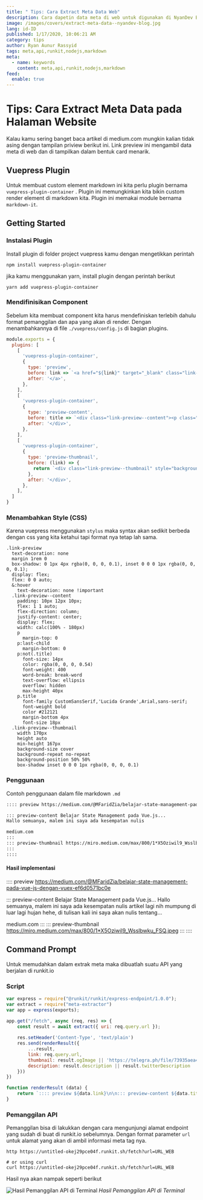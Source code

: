 ```yaml
---
title: " Tips: Cara Extract Meta Data Web"
description: Cara dapetin data meta di web untuk digunakan di NyanDev Blog
image: /images/covers/extract-meta-data--nyandev-blog.jpg
lang: id-ID
published: 1/17/2020, 10:06:21 AM
category: tips
author: Ryan Aunur Rassyid
tags: meta,api,runkit,nodejs,markdown
meta:
  - name: keywords
    content: meta,api,runkit,nodejs,markdown
feed:
  enable: true
---
```

# Tips: Cara Extract Meta Data pada Halaman Website

<Author name="Ryan Aunur Rassyid" />
<FeaturedImage 
  src="/images/covers/extract-meta-data--nyandev-blog.jpg"
  author="Giancarlo Revolledo"
  source="unsplash.com"
  sourceLink="https://unsplash.com/photos/QOkr2RY4DT4" />

Kalau kamu sering banget baca artikel di medium.com mungkin kalian tidak asing dengan tampilan priview berikut ini. Link preview ini mengambil data meta di web dan di tampilkan dalam bentuk card menarik.

## Vuepress Plugin
Untuk membuat custom element markdown ini kita perlu plugin bernama `vuepress-plugin-container` . Plugin ini memungkinkan kita bikin custom render element di markdown kita. Plugin ini memakai module bernama `markdown-it`.

## Getting Started

### Instalasi Plugin
Install plugin di folder project vuepress kamu dengan mengetikkan perintah
```shell
npm install vuepress-plugin-container
```
jika kamu menggunakan yarn, install plugin dengan perintah berikut
```shell
yarn add vuepress-plugin-container
```

### Mendifinisikan Component
Sebelum kita membuat component kita harus mendefiniskan terlebih dahulu format pemanggilan dan apa yang akan di render. Dengan menambahkannya di file `./vuepress/config.js` di bagian plugins.

```js
module.exports = {
  plugins: [
    [
      'vuepress-plugin-container',
      {
        type: 'preview',
        before: link => `<a href="${link}" target="_blank" class="link-preview">`,
        after: '</a>',
      },
    ],
    [
      'vuepress-plugin-container',
      {
        type: 'preview-content',
        before: title => `<div class="link-preview--content"><p class="title">${title}</p>`,
        after: '</div>',
      },
    ],
    [
      'vuepress-plugin-container',
      {
        type: 'preview-thumbnail',
        before: (link) => {
          return `<div class="link-preview--thumbnail" style="background-image: url(${link});">`
        },
        after: '</div>',
      },
    ],
  ]
}
```

### Menambahkan Style (CSS)
Karena vuepress menggunakan `stylus` maka syntax akan sedikit berbeda dengan css yang kita ketahui tapi format nya tetap lah sama.

```styl
.link-preview
  text-decoration: none
  margin 1rem 0
  box-shadow: 0 1px 4px rgba(0, 0, 0, 0.1), inset 0 0 0 1px rgba(0, 0, 0, 0.1);
  display: flex;
  flex: 0 0 auto;
  &:hover
    text-decoration: none !important
  .link-preview--content
    padding: 10px 12px 10px;
    flex: 1 1 auto;
    flex-direction: column;
    justify-content: center;
    display: flex;
    width: calc(100% - 180px)
    p
      margin-top: 0
    p:last-child
      margin-bottom: 0
    p:not(.title)
      font-size: 14px
      color: rgba(0, 0, 0, 0.54)
      font-weight: 400
      word-break: break-word
      text-overflow: ellipsis
      overflow: hidden
      max-height 40px
    p.title
      font-family CustomSansSerif,'Lucida Grande',Arial,sans-serif;
      font-weight bold
      color #212121
      margin-bottom 4px
      font-size 18px
  .link-preview--thumbnail
    width 170px
    height auto
    min-height 167px
    background-size cover
    background-repeat no-repeat
    background-position 50% 50%
    box-shadow inset 0 0 0 1px rgba(0, 0, 0, 0.1)
```

### Penggunaan
Contoh penggunaan dalam file markdown `.md` 

```md
:::: preview https://medium.com/@MFaridZia/belajar-state-management-pada-vue-js-dengan-vuex-ef6d0571bc0e

::: preview-content Belajar State Management pada Vue.js...
Hallo semuanya, malem ini saya ada kesempatan nulis

medium.com
:::
::: preview-thumbnail https://miro.medium.com/max/800/1*X5Oziwil9_Wsslbwku_FSQ.jpeg
:::
::::
```

#### Hasil implementasi
:::: preview https://medium.com/@MFaridZia/belajar-state-management-pada-vue-js-dengan-vuex-ef6d0571bc0e

::: preview-content Belajar State Management pada Vue.js...
Hallo semuanya, malem ini saya ada kesempatan nulis artikel lagi nih mumpung di luar lagi hujan hehe, di tulisan kali ini saya akan nulis tentang…

medium.com
:::
::: preview-thumbnail https://miro.medium.com/max/800/1*X5Oziwil9_Wsslbwku_FSQ.jpeg
:::
::::

## Command Prompt
Untuk memudahkan dalam extrak meta maka dibuatlah suatu API yang berjalan di runkit.io

### Script
```js
var express = require("@runkit/runkit/express-endpoint/1.0.0");
var extract = require("meta-extractor")
var app = express(exports);

app.get("/fetch", async (req, res) => {
    const result = await extract({ uri: req.query.url });
    
    res.setHeader('Content-Type', 'text/plain')
    res.send(renderResult({
        ...result,
        link: req.query.url,
        thumbnail: result.ogImage || 'https://telegra.ph/file/73935aea4865c151c4c70.png',
        description: result.description || result.twitterDescription
    }))
})

function renderResult (data) {
    return `:::: preview ${data.link}\n\n::: preview-content ${data.title}\n${data.description}\n\n${data.host}\n:::\n::: preview-thumbnail ${data.thumbnail}\n:::\n::::`
}
```

### Pemanggilan API
Pemanggilan bisa di lakukkan dengan cara mengunjungi alamat endpoint yang sudah di buat di runkit.io sebelumnya. Dengan format parameter `url` untuk alamat yang akan di ambil informasi meta tag nya.

```shell
http https://untitled-okej29pce04f.runkit.sh/fetch?url=URL_WEB

# or using curl
curl https://untitled-okej29pce04f.runkit.sh/fetch?url=URL_WEB
```

Hasil nya akan nampak seperti berikut

![Hasil Pemanggilan API di Terminal](https://telegra.ph/file/fa5790f00cb63af08f6b3.png "Hasil Pemanggilan API di Terminal")
*Hasil Pemanggilan API di Terminal*

<Disqus />
